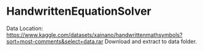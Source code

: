 # HandwrittenEquationSolver
Data Location: https://www.kaggle.com/datasets/xainano/handwrittenmathsymbols?sort=most-comments&select=data.rar
Download and extract to data folder. 